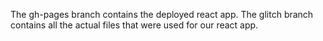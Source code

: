 The gh-pages branch contains the deployed react app. The glitch branch contains all the actual files that were used for our react app.
